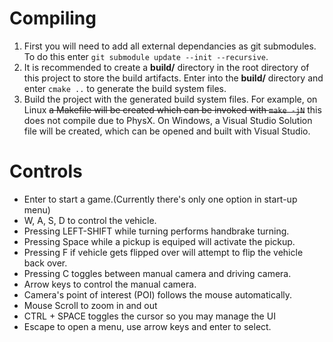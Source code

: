 # Compiling
1. First you will need to add all external dependancies as git submodules. To do this enter `git submodule update --init --recursive`.
2. It is recommended to create a **build/** directory in the root directory of this project to store the build artifacts. Enter into the **build/** directory and enter `cmake ..` to generate the build system files.
3. Build the project with the generated build system files. For example, on Linux ~~a Makefile will be created which can be invoked with `make -jN`~~ this does not compile due to PhysX. On Windows, a Visual Studio Solution file will be created, which can be opened and built with Visual Studio.

# Controls
 - Enter to start a game.(Currently there's only one option in start-up menu)
 - W, A, S, D to control the vehicle.
 - Pressing LEFT-SHIFT while turning performs handbrake turning.
 - Pressing Space while a pickup is equiped will activate the pickup.
 - Pressing F if vehicle gets flipped over will attempt to flip the vehicle back over.
 - Pressing C toggles between manual camera and driving camera.
 - Arrow keys to control the manual camera.
 - Camera's point of interest (POI) follows the mouse automatically. 
 - Mouse Scroll to zoom in and out
 - CTRL + SPACE toggles the cursor so you may manage the UI
 - Escape to open a menu, use arrow keys and enter to select.